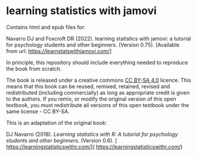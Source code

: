 # learning statistics with jamovi

Contains html and epub files for:


Navarro DJ and Foxcroft DR (2022). learning statistics with jamovi: a tutorial for psychology students and other beginners. (Version 0.75). [Available from url: https://learnstatswithjamovi.com/]


In principle, this repository should include everything needed to reproduce the book from scratch.

The book is released under a creative commons [CC BY-SA 4.0](https://creativecommons.org/licenses/by-sa/4.0/) licence. This means that this book can be reused, remixed, retained, revised and redistributed (including commercially) as long as appropriate credit is given to the authors. If you remix, or modify the original version of this open textbook, you must redistribute all versions of this open textbook under the same license - CC BY-SA.




This is an adaptation of the original book:

DJ Navarro (2018). *Learning statistics with R: A tutorial for psychology students and other beginners.* (Version 0.6). [ https://learningstatisticswithr.com/]( https://learningstatisticswithr.com/)


